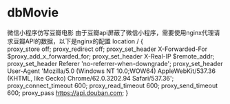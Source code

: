 # dbMovie
微信小程序仿写豆瓣电影
由于豆瓣api屏蔽了微信小程序，需要使用nginx代理请求豆瓣API的数据，以下是nginx的配置
location  / {  
  proxy_store off;
  proxy_redirect off;
  proxy_set_header X-Forwarded-For $proxy_add_x_forwarded_for;
  proxy_set_header X-Real-IP $remote_addr;
  proxy_set_header Referer 'no-referrer-when-downgrade';
  proxy_set_header User-Agent 'Mozilla/5.0 (Windows NT 10.0;WOW64) AppleWebKit/537.36 (KHTML, like Gecko) Chrome/62.0.3202.94     Safari/537.36';
  proxy_connect_timeout 600;
  proxy_read_timeout 600;
  proxy_send_timeout 600;
  proxy_pass https://api.douban.com;
}
